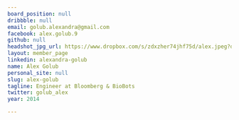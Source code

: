 ```yaml
---
board_position: null
dribbble: null
email: golub.alexandra@gmail.com
facebook: alex.golub.9
github: null
headshot_jpg_url: https://www.dropbox.com/s/zdxzher74jhf75d/alex.jpeg?dl=0
layout: member_page
linkedin: alexandra-golub
name: Alex Golub
personal_site: null
slug: alex-golub
tagline: Engineer at Bloomberg & BioBots
twitter: golub_alex
year: 2014

---
```

